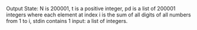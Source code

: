 Output State: N is 200001, t is a positive integer, pd is a list of 200001 integers where each element at index i is the sum of all digits of all numbers from 1 to i, stdin contains 1 input: a list of integers.